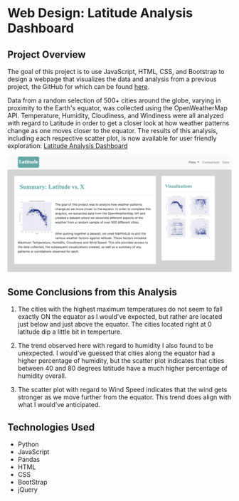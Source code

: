 # Web Design: Latitude Analysis Dashboard

## Project Overview

The goal of this project is to use JavaScript, HTML, CSS, and Bootstrap to design a webpage that visualizes the data and analysis from a previous project, the GitHub for which can be found [here](https://github.com/jobrien1726/WeatherPy). 

Data from a random selection of 500+ cities around the globe, varying in proximity to the Earth's equator, was collected using the OpenWeatherMap API. Temperature, Humidity, Cloudiness, and Windiness were all analyzed with regard to Latitude in order to get a closer look at how weather patterns change as one moves closer to the equator. The results of this analysis, including each respective scatter plot, is now available for user friendly exploration: [Latitude Analysis Dashboard](https://jobrien1726.github.io/web-design-challenge/)

![](Images/main_page.png)

## Some Conclusions from this Analysis

1. The cities with the highest maximum temperatures do not seem to fall exactly ON the equator as I would've expected, but rather are located just below and just above the equator. The cities located right at 0 latitude dip a little bit in temperture. 

2. The trend observed here with regard to humidity I also found to be unexpected. I would've guessed that cities along the equator had a higher percentage of humidity, but the scatter plot indicates that cities between 40 and 80 degrees latitude have a much higher percentage of humidity overall. 

3. The scatter plot with regard to Wind Speed indicates that the wind gets stronger as we move further from the equator. This trend does align with what I would've anticipated.

## Technologies Used
- Python
- JavaScript
- Pandas
- HTML
- CSS
- BootStrap
- jQuery
